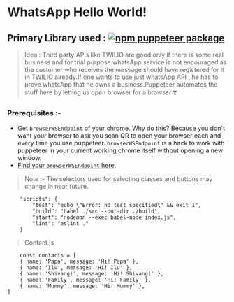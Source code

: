 # WhatsApp Hello World!

<!-- [START badges] -->

## Primary Library used : [![npm puppeteer package](https://img.shields.io/npm/v/puppeteer.svg)](https://npmjs.org/package/puppeteer)

<!-- [END badges] -->

> Idea : Third party APIs like TWILIO are good only if there is some real business and for trial purpose whatsApp service is not encouraged as the customer who receives the message should have registered for it in TWILIO already.If one wants to use just whatsApp API , he has to prove whatsApp that he owns a business.Puppeteer automates the stuff here by letting us open browser for a browser :heavy_heart_exclamation:

### Prerequisites :-

-   Get `browserWSEndpoint` of your chrome. Why do this? Because you don't want your browser to ask you scan QR to open your browser each and every time you use puppeteer. `browserWSEndpoint` is a hack to work with puppeteer in your current working chrome itself without opening a new window.
-   [Find your `browserWSEndpoint` here](https://medium.com/@jaredpotter1/connecting-puppeteer-to-existing-chrome-window-8a10828149e0).

> Note :- The selectors used for selecting classes and buttons may change in near future.

```
    "scripts": {
        "test": "echo \"Error: no test specified\" && exit 1",
        "build": "babel ./src --out-dir ./build",
        "start": "nodemon --exec babel-node index.js",
        "lint": "eslint ."
    }
```

> Contact.js

```
    const contacts = [
    { name: 'Papa', message: 'Hi! Papa' },
    { name: 'Ilu', message: 'Hi! Ilu' },
    { name: 'Shivangi', message: 'Hi! Shivangi' },
    { name: 'Family', message: 'Hi! Family' },
    { name: 'Mummy', message: 'Hi! Mummy' },
]
```

